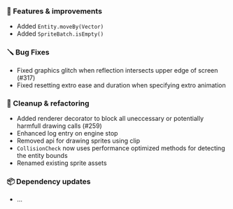### 🚀 Features & improvements

- Added `Entity.moveBy(Vector)`
- Added `SpriteBatch.isEmpty()`

### 🪛 Bug Fixes

- Fixed graphics glitch when reflection intersects upper edge of screen (#317)
- Fixed resetting extro ease and duration when specifying extro animation

### 🧽 Cleanup & refactoring

- Added renderer decorator to block all uneccessary or potentially harmfull drawing calls (#259)
- Enhanced log entry on engine stop
- Removed api for drawing sprites using clip
- `CollisionCheck` now uses performance optimized methods for detecting the entity bounds
- Renamed existing sprite assets

### 📦 Dependency updates

- ...